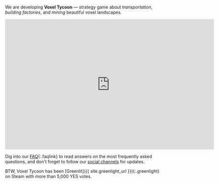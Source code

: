 We are developing **Voxel Tycoon** — strategy game about *transportation*, *building&nbsp;factories*, and *mining* beautiful voxel landscapes.

<iframe width="680" height="425" src="https://www.youtube.com/embed/u1kRZKu3NAc" frameborder="0" allowfullscreen></iframe>

Dig into our [FAQ](/faq){:.faqlink} to read answers on the most frequently asked questions, and don't forget to follow our [social channels](/contacts) for updates.

BTW, Voxel Tycoon has been [Greenlit]({{ site.greenlight_url }}){:.greenlight} on Steam with more than 5,000 YES votes.